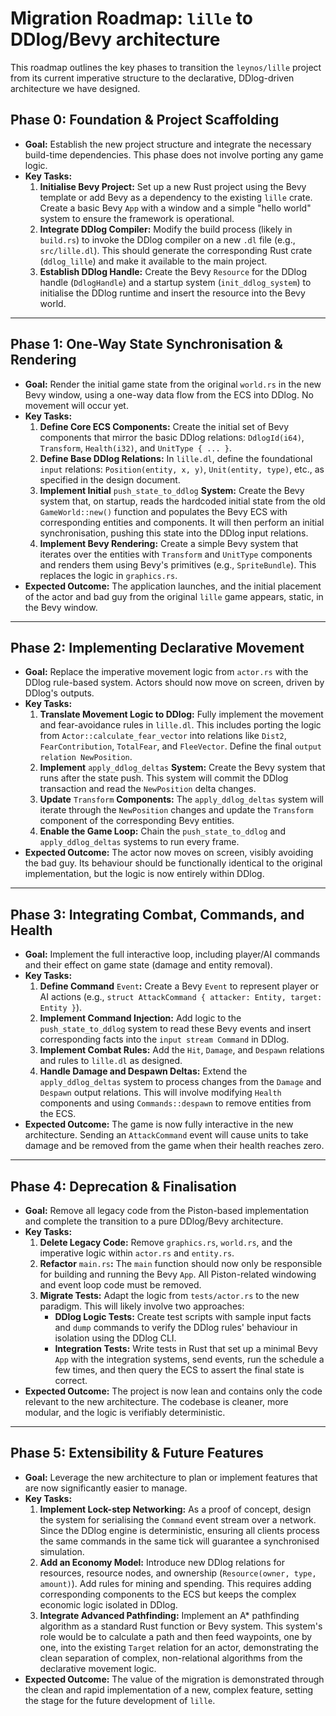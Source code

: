 # Migration Roadmap: `lille` to DDlog/Bevy architecture

This roadmap outlines the key phases to transition the `leynos/lille` project
from its current imperative structure to the declarative, DDlog-driven
architecture we have designed.

## Phase 0: Foundation & Project Scaffolding

- **Goal:** Establish the new project structure and integrate the necessary
  build-time dependencies. This phase does not involve porting any game logic.
- **Key Tasks:**
  1. **Initialise Bevy Project:** Set up a new Rust project using the Bevy
     template or add Bevy as a dependency to the existing `lille` crate. Create
     a basic Bevy `App` with a window and a simple "hello world" system to
     ensure the framework is operational.
  2. **Integrate DDlog Compiler:** Modify the build process (likely in
     `build.rs`) to invoke the DDlog compiler on a new `.dl` file (e.g.,
     `src/lille.dl`). This should generate the corresponding Rust crate
     (`ddlog_lille`) and make it available to the main project.
  3. **Establish DDlog Handle:** Create the Bevy `Resource` for the DDlog handle
     (`DdlogHandle`) and a startup system (`init_ddlog_system`) to initialise
     the DDlog runtime and insert the resource into the Bevy world.

______________________________________________________________________

## Phase 1: One-Way State Synchronisation & Rendering

- **Goal:** Render the initial game state from the original `world.rs` in the
  new Bevy window, using a one-way data flow from the ECS into DDlog. No
  movement will occur yet.
- **Key Tasks:**
  1. **Define Core ECS Components:** Create the initial set of Bevy components
     that mirror the basic DDlog relations: `DdlogId(i64)`, `Transform`,
     `Health(i32)`, and `UnitType { ... }`.
  2. **Define Base DDlog Relations:** In `lille.dl`, define the foundational
     `input` relations: `Position(entity, x, y)`, `Unit(entity, type)`, etc., as
     specified in the design document.
  3. **Implement Initial** `push_state_to_ddlog` **System:** Create the Bevy
     system that, on startup, reads the hardcoded initial state from the old
     `GameWorld::new()` function and populates the Bevy ECS with corresponding
     entities and components. It will then perform an initial synchronisation,
     pushing this state into the DDlog input relations.
  4. **Implement Bevy Rendering:** Create a simple Bevy system that iterates
     over the entities with `Transform` and `UnitType` components and renders
     them using Bevy's primitives (e.g., `SpriteBundle`). This replaces the
     logic in `graphics.rs`.
- **Expected Outcome:** The application launches, and the initial placement of
  the actor and bad guy from the original `lille` game appears, static, in the
  Bevy window.

______________________________________________________________________

## Phase 2: Implementing Declarative Movement

- **Goal:** Replace the imperative movement logic from `actor.rs` with the DDlog
  rule-based system. Actors should now move on screen, driven by DDlog's
  outputs.
- **Key Tasks:**
  1. **Translate Movement Logic to DDlog:** Fully implement the movement and
     fear-avoidance rules in `lille.dl`. This includes porting the logic from
     `Actor::calculate_fear_vector` into relations like `Dist2`,
     `FearContribution`, `TotalFear`, and `FleeVector`. Define the final
     `output relation NewPosition`.
  2. **Implement** `apply_ddlog_deltas` **System:** Create the Bevy system that
     runs after the state push. This system will commit the DDlog transaction
     and read the `NewPosition` delta changes.
  3. **Update** `Transform` **Components:** The `apply_ddlog_deltas` system will
     iterate through the `NewPosition` changes and update the `Transform`
     component of the corresponding Bevy entities.
  4. **Enable the Game Loop:** Chain the `push_state_to_ddlog` and
     `apply_ddlog_deltas` systems to run every frame.
- **Expected Outcome:** The actor now moves on screen, visibly avoiding the bad
  guy. Its behaviour should be functionally identical to the original
  implementation, but the logic is now entirely within DDlog.

______________________________________________________________________

## Phase 3: Integrating Combat, Commands, and Health

- **Goal:** Implement the full interactive loop, including player/AI commands
  and their effect on game state (damage and entity removal).
- **Key Tasks:**
  1. **Define Command** `Event`**:** Create a Bevy `Event` to represent player
     or AI actions (e.g.,
     `struct AttackCommand { attacker: Entity, target: Entity }`).
  2. **Implement Command Injection:** Add logic to the `push_state_to_ddlog`
     system to read these Bevy events and insert corresponding facts into the
     `input stream Command` in DDlog.
  3. **Implement Combat Rules:** Add the `Hit`, `Damage`, and `Despawn`
     relations and rules to `lille.dl` as designed.
  4. **Handle Damage and Despawn Deltas:** Extend the `apply_ddlog_deltas`
     system to process changes from the `Damage` and `Despawn` output relations.
     This will involve modifying `Health` components and using
     `Commands::despawn` to remove entities from the ECS.
- **Expected Outcome:** The game is now fully interactive in the new
  architecture. Sending an `AttackCommand` event will cause units to take damage
  and be removed from the game when their health reaches zero.

______________________________________________________________________

## Phase 4: Deprecation & Finalisation

- **Goal:** Remove all legacy code from the Piston-based implementation and
  complete the transition to a pure DDlog/Bevy architecture.
- **Key Tasks:**
  1. **Delete Legacy Code:** Remove `graphics.rs`, `world.rs`, and the
     imperative logic within `actor.rs` and `entity.rs`.
  2. **Refactor** `main.rs`**:** The `main` function should now only be
     responsible for building and running the Bevy `App`. All Piston-related
     windowing and event loop code must be removed.
  3. **Migrate Tests:** Adapt the logic from `tests/actor.rs` to the new
     paradigm. This will likely involve two approaches:
     - **DDlog Logic Tests:** Create test scripts with sample input facts and
       `dump` commands to verify the DDlog rules' behaviour in isolation using
       the DDlog CLI.
     - **Integration Tests:** Write tests in Rust that set up a minimal Bevy
       `App` with the integration systems, send events, run the schedule a few
       times, and then query the ECS to assert the final state is correct.
- **Expected Outcome:** The project is now lean and contains only the code
  relevant to the new architecture. The codebase is cleaner, more modular, and
  the logic is verifiably deterministic.

______________________________________________________________________

## Phase 5: Extensibility & Future Features

- **Goal:** Leverage the new architecture to plan or implement features that are
  now significantly easier to manage.
- **Key Tasks:**
  1. **Implement Lock-step Networking:** As a proof of concept, design the
     system for serialising the `Command` event stream over a network. Since the
     DDlog engine is deterministic, ensuring all clients process the same
     commands in the same tick will guarantee a synchronised simulation.
  2. **Add an Economy Model:** Introduce new DDlog relations for resources,
     resource nodes, and ownership (`Resource(owner, type, amount)`). Add rules
     for mining and spending. This requires adding corresponding components to
     the ECS but keeps the complex economic logic isolated in DDlog.
  3. **Integrate Advanced Pathfinding:** Implement an A\* pathfinding algorithm
     as a standard Rust function or Bevy system. This system's role would be to
     calculate a path and then feed waypoints, one by one, into the existing
     `Target` relation for an actor, demonstrating the clean separation of
     complex, non-relational algorithms from the declarative movement logic.
- **Expected Outcome:** The value of the migration is demonstrated through the
  clean and rapid implementation of a new, complex feature, setting the stage
  for the future development of `lille`.
